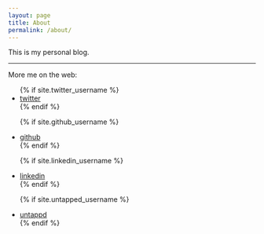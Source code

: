 ```yaml
---
layout: page
title: About
permalink: /about/
---
```


This is my personal blog. 

-------------------------
More me on the web:

<ul>
  {% if site.twitter_username %}
  <li>
    <a href="https://twitter.com/{{ site.twitter_username }}">
      <i class="fa fa-twitter"></i>
      <span class="username"> twitter</span>
    </a>
  </li>
  {% endif %}

  {% if site.github_username %}
  <li>
    <a href="https://github.com/{{ site.github_username }}">
      <i class="fa fa-github"></i>
      <span class="username"> github</span>
    </a>
  </li>
  {% endif %}

  {% if site.linkedin_username %}
  <li>
    <a href="https://nl.linkedin.com/in/{{ site.linkedin_username }}">
      <i class="fa fa-linkedin"></i>
      <span class="username"> linkedin</span>
    </a>
  </li>
  {% endif %}

  {% if site.untapped_username %}
  <li>
    <a href="https://untappd.com/user/{{ site.untappd_username }}">
      <i class="fa fa-beer"></i>
      <span class="username"> untappd</span>
    </a>
  </li>
  {% endif %}
</ul>
